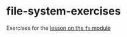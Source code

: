 # file-system-exercises

Exercises for the [lesson on the `fs` module](https://github.com/joinpursuit/Pursuit-Core-Web/tree/master/fundamentals/file_system)
